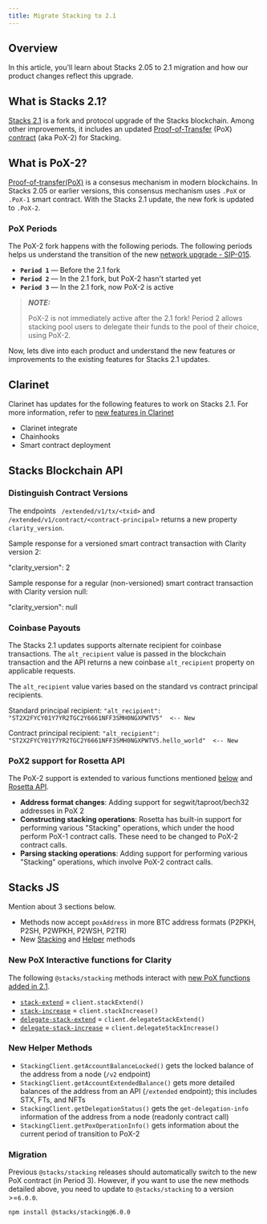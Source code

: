 ```yaml
---
title: Migrate Stacking to 2.1
---
```


## Overview

In this article, you'll learn about Stacks 2.05 to 2.1 migration and how our product changes reflect this upgrade.

## What is Stacks 2.1?

[Stacks 2.1](https://stacks.org/stacks-21-what-to-expect) is a fork and protocol upgrade of the Stacks blockchain. Among other improvements, it includes an updated [Proof-of-Transfer](https://docs.stacks.co/docs/understand-stacks/proof-of-transfer) (PoX) [contract](https://docs.stacks.co/docs/noteworthy-contracts/stacking-contract) (aka PoX-2) for Stacking.

## What is PoX-2?

[Proof-of-transfer(PoX)](https://docs.stacks.co/docs/understand-stacks/proof-of-transfer) is a consesus mechanism in modern blockchains. In Stacks 2.05 or earlier versions, this consensus mechanism uses `.PoX` or `.PoX-1` smart contract. With the Stacks 2.1 update, the new fork is updated to `.PoX-2`. 

### PoX Periods

The PoX-2 fork happens with the following periods. The following periods helps us understand the transition of the new [network upgrade - SIP-015](https://github.com/stacksgov/sips/blob/feat/sip-015/sips/sip-015/sip-015-network-upgrade.md).

- **`Period 1`** — Before the 2.1 fork
- **`Period 2`** — In the 2.1 fork, but PoX-2 hasn't started yet
- **`Period 3`** — In the 2.1 fork, now PoX-2 is active


> **_NOTE:_**
> 
> PoX-2 is not immediately active after the 2.1 fork! Period 2 allows stacking pool users to delegate their funds to the pool of their choice, using PoX-2.

Now, lets dive into each product and understand the new features or improvements to the existing features for Stacks 2.1 updates.


## Clarinet

Clarinet has updates for the following features to work on Stacks 2.1. For more information, refer to [new features in Clarinet](https://www.hiro.so/blog/meet-4-new-features-in-clarinet)

- Clarinet integrate
- Chainhooks
- Smart contract deployment 

## Stacks Blockchain API

### Distinguish Contract Versions

The endpoints ` /extended/v1/tx/<txid>` and `/extended/v1/contract/<contract-principal>` returns a new property `clarity_version`.

Sample response for a versioned smart contract transaction with Clarity version 2:

"clarity_version": 2

Sample response for a regular (non-versioned) smart contract transaction with Clarity version null:

"clarity_version": null

### Coinbase Payouts

The Stacks 2.1 updates supports alternate recipient for coinbase transactions. The `alt_recipient` value is passed in the blockchain transaction and the API returns a new coinbase `alt_recipient` property on applicable requests.

The `alt_recipient` value varies based on the standard vs contract principal recipients.

Standard principal recipient:
`"alt_recipient": "ST2X2FYCY01Y7YR2TGC2Y6661NFF3SMH0NGXPWTV5"  <-- New`

Contract principal recipient:
`"alt_recipient": "ST2X2FYCY01Y7YR2TGC2Y6661NFF3SMH0NGXPWTV5.hello_world"  <-- New`


### PoX2 support for Rosetta API

The PoX-2 support is extended to various functions mentioned [below](#new-pox-interactive-functions-for-clarity) and [Rosetta API](https://www.rosetta-api.org/).

- **Address format changes**: Adding support for segwit/taproot/bech32 addresses in PoX 2
- **Constructing stacking operations**: Rosetta has built-in support for performing various "Stacking" operations, which under the hood perform PoX-1 contract calls. These need to be changed to PoX-2 contract calls.
- **Parsing stacking operations**: Adding support for performing various "Stacking" operations, which involve PoX-2 contract calls.

## Stacks JS

Mention about 3 sections below. 

- Methods now accept `poxAddress` in more BTC address formats (P2PKH, P2SH, P2WPKH, P2WSH, P2TR)
- New [Stacking](#new-pox-interaction-functions-clarity) and [Helper](#new-helper-methods) methods

### New PoX Interactive functions for Clarity

The following `@stacks/stacking` methods interact with [new PoX functions added in 2.1](https://github.com/stacksgov/sips/blob/feat/sip-015/sips/sip-015/sip-015-network-upgrade.md#new-method-stack-extend).

- [`stack-extend`](https://github.com/stacksgov/sips/blob/4ed252c11ade5569ab11a28d373b267f0e5499d4/sips/sip-015/sip-015-network-upgrade.md#new-method-stack-extend) = `client.stackExtend()`
- [`stack-increase`](https://github.com/stacksgov/sips/blob/4ed252c11ade5569ab11a28d373b267f0e5499d4/sips/sip-015/sip-015-network-upgrade.md#new-method-stack-increase) = `client.stackIncrease()`
- [`delegate-stack-extend`](https://github.com/stacksgov/sips/blob/4ed252c11ade5569ab11a28d373b267f0e5499d4/sips/sip-015/sip-015-network-upgrade.md#new-method-delegate-stack-extend) = `client.delegateStackExtend()`
- [`delegate-stack-increase`](https://github.com/stacksgov/sips/blob/4ed252c11ade5569ab11a28d373b267f0e5499d4/sips/sip-015/sip-015-network-upgrade.md#new-method-delegate-stack-increase) = `client.delegateStackIncrease()`


### New Helper Methods

<!-- todo: add links to api reference, once live -->

- `StackingClient.getAccountBalanceLocked()` gets the locked balance of the address from a node (`/v2` endpoint)
- `StackingClient.getAccountExtendedBalance()` gets more detailed balances of the address from an API (`/extended` endpoint); this includes STX, FTs, and NFTs
- `StackingClient.getDelegationStatus()` gets the `get-delegation-info` information of the address from a node (readonly contract call)
- `StackingClient.getPoxOperationInfo()` gets information about the current period of transition to PoX-2

### Migration

<!-- todo: version number is not fixated yet, might change -->

Previous `@stacks/stacking` releases should automatically switch to the new PoX contract (in Period 3).
However, if you want to use the new methods detailed above, you need to update to `@stacks/stacking` to a version >=`6.0.0`.

`npm install @stacks/stacking@6.0.0`
